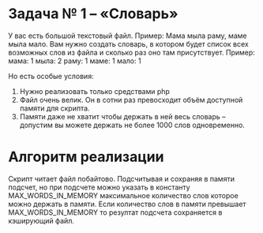 # Задача № 1 – «Словарь»

У вас есть большой текстовый файл.
Пример:
Мама мыла раму, маме мыла мало.
Вам нужно создать словарь, в котором будет список всех возможных слов из файла и сколько раз оно там присутствует.
Пример:
мама: 1
мыла: 2
раму: 1
маме: 1
мало: 1

Но есть особые условия:
1.  Нужно реализовать только средствами php
2.  Файл очень велик. Он в сотни раз превосходит объём доступной памяти для скрипта.
3. Памяти даже не хватит чтобы держать в ней весь словарь – допустим вы можете держать не более 1000 слов одновременно.

# Алгоритм реализации

Скрипт читает файл побайтово. Подсчитывая и сохраняя в памяти подсчет, но при подсчете можно указать в константу MAX_WORDS_IN_MEMORY максимальное количество слов которое можно держать в памяти. Если количество слов в памяти превышает MAX_WORDS_IN_MEMORY то резултат подсчета сохраняется в кэширующий файл.

